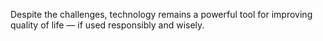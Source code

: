 

Despite the challenges, technology remains a powerful tool for improving quality of life — if used responsibly and wisely.

